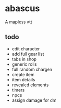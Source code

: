 # abascus

A mapless vtt

## todo

- edit character
- add full gear list
- tabs in shop
- generic rolls
- full random chargen
- create item
- item details
- revealed elements
- timers
- npcs
- assign damage for dm
